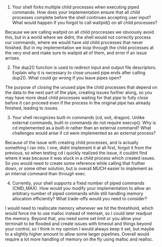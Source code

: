 1. Your shell forks multiple child processes when executing piped commands. How does your implementation ensure that all child processes complete before the shell continues accepting user input? What would happen if you forgot to call waitpid() on all child processes?

Because we are calling waitpid on all child proccesses we obviously avoid this, but in a world where we didnt, the shell would not correctly process our commands, where we would have old child processes that never finished. But in my implementation we loop through the child processes at the very end and make sure to waitpid all of them, and error if an issue arrises.

2. The dup2() function is used to redirect input and output file descriptors. Explain why it is necessary to close unused pipe ends after calling dup2(). What could go wrong if you leave pipes open?

The purpose of closing the unused pipe the child processes that depend on the data to the next part of the pipe, creating issues further along, so you may have more dead child processes waiting for that pipe to fully close before it can proceed even if the process in the original pipe has already finished, leading to issues.

3. Your shell recognizes built-in commands (cd, exit, dragon). Unlike external commands, built-in commands do not require execvp(). Why is cd implemented as a built-in rather than an external command? What challenges would arise if cd were implemented as an external process?

Because of the issue with creating child processes, and is actually something I ran into. I one, didnt implement it at all first, forgot it from the previous, so when testing cd i quickly realized the issue, it couldnt find where it was because it was stuck in a child process which created issues. So you would need to create some reference while calling that fruther down, or some other solution, but is overall MUCH  easier to implement as an internal command than through exec.

4. Currently, your shell supports a fixed number of piped commands (CMD_MAX). How would you modify your implementation to allow an arbitrary number of piped commands while still handling memory allocation efficiently? What trade-offs would you need to consider?

I would need to reallocate memory whenever we hit the threshhold, which would force me to use malloc instead of memset, so I could later readjust the memory. Beyond that, you need some set limit or you allow your terminalt to be flooded and create issues with timeout and things beyond your control, so I think in my opinion I would always keep it set, but maybe to a slightly higher amount to allow some larger pipelines. Overall would require a lot more handling of memory on the fly using malloc and realloc.
